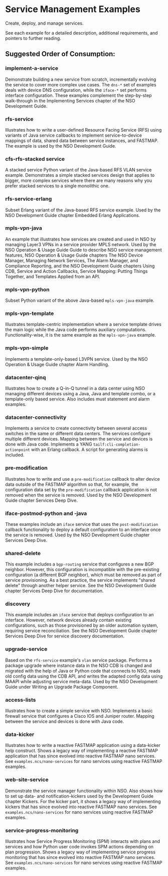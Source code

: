 Service Management Examples
===========================

Create, deploy, and manage services.

See each example for a detailed description, additional requirements, and
pointers to further reading.

Suggested Order of Consumption:
-------------------------------

### implement-a-service
Demonstrate building a new service from scratch, incrementally evolving the
service to cover more complex use cases. The `dns-*` set of examples deals with
device DNS configuration, while the `iface-*` set performs interface
configuration. These examples complement the step-by-step walk-through in the
Implementing Services chapter of the NSO Development Guide.

### rfs-service
Illustrates how to write a user-defined Resource Facing Service (RFS) using
variants of Java service callbacks to implement service-to-device mappings of
data, shared data between service instances, and FASTMAP. The example is used
by the NSO Development Guide.

### cfs-rfs-stacked service
A stacked service Python variant of the Java-based RFS VLAN service example.
Demonstrates a simple stacked services design that applies to bigger,
more complex services where there are many reasons why you prefer stacked
services to a single monolithic one.

### rfs-service-erlang
Subset Erlang variant of the Java-based RFS service example. Used by the NSO
Development Guide chapter Embedded Erlang Applications.

### mpls-vpn-java
An example that illustrates how services are created and used in NSO by
managing Layer3 VPNs in a service provider MPLS network. Used by the NSO
Operation & Usage Guide Guide to describe NSO service management features, NSO
Operation & Usage Guide chapters The NSO Device Manager, Managing Network
Services, The Alarm Manager, and Compliance Reporting, and the
NSO Development Guide chapters Using CDB, Service and Action Callbacks, Service
Mapping: Putting Things Together, and Templates Applied from an API.

### mpls-vpn-python
Subset Python variant of the above Java-based `mpls-vpn-java` example.

### mpls-vpn-template
Illustrates template-centric implementation where a service template drives the
main logic while the Java code performs auxiliary computations.
Functionality-wise, it is the same example as the `mpls-vpn-java` example.

### mpls-vpn-simple
Implements a template-only-based L3VPN service. Used by the NSO Operation &
Usage Guide chapter Alarm Handling.

### datacenter-qinq
Illustrates how to create a Q-in-Q tunnel in a data center using NSO managing
different devices using a Java, Java and template combo, or a template-only
based service. Also includes must statement and alarm examples.

### datacenter-connectivity
Implements a service to create connectivity between several access switches in
the same or different data centers. The services configure multiple different
devices. Mapping between the service and devices is done with Java code.
Implements a YANG `tailf:cli-completion-actionpoint` with an Erlang callback. A
script for generating alarms is included.

### pre-modification
Illustrates how to write and use a `pre-modification` callback to alter device
data outside of the FASTMAP algorithm so that, for example, the configuration
data set by the `pre-modification` callback application is not removed when the
service is removed. Used by the NSO Development Guide chapter Services Deep
Dive.

### iface-postmod-python and -java
These examples include an `iface` service that uses the `post-modification`
callback functionality to deploy a default configuration to an interface once
the service is removed. Used by the NSO Development Guide chapter Services Deep 
Dive.

### shared-delete
This example includes a `bgp-routing` service that configures a new BGP
neighbor. However, this configuration is incompatible with the pre-existing
configuration (a different BGP neighbor), which must be removed as part of
service provisioning. As a best practice, the service implements "shared
delete" through another helper service. See the NSO Development Guide chapter
Services Deep Dive for documentation.

### discovery
This example includes an `iface` service that deploys configuration to an
interface. However, network devices already contain existing configurations,
such as those provisioned by an older automation system, requiring service
reconciliation. See the NSO Development Guide chapter Services Deep Dive for
service discovery documentation.

### upgrade-service
Based on the `rfs-service` example's `vlan` service package. Performs a package
upgrade where instance data in the NSO CDB is changed and migrated with the
help of Java or Python code that connects to NSO, reads old config data using
the CDB API, and writes the adapted config data using MAAPI while adjusting
service meta-data. Used by the NSO Development Guide under Writing an Upgrade
Package Component.

### access-lists
Illustrates how to create a simple service with NSO. Implements a basic
firewall service that configures a Cisco IOS and Juniper router. Mapping
between the service and devices is done with Java code.

### data-kicker
Illustrates how to write a reactive FASTMAP application using a data-kicker
help construct. Shows a legacy way of implementing a reactive FASTMAP
application that has since evolved into reactive FASTMAP nano services. See
`examples.ncs/nano-services` for nano services using reactive FASTMAP examples.

### web-site-service
Demonstrate the service manager functionality within NSO. Also shows how to set
up data- and notification-kickers used by the Development Guide chapter
Kickers. For the kicker part, it shows a legacy way of implementing kickers
that has since evolved into reactive FASTMAP nano services. See
`examples.ncs/nano-services` for nano services using reactive FASTMAP examples.

### service-progress-monitoring
Illustrates how Service Progress Monitoring (SPM) interacts with plans and
services and how Python user code invokes SPM actions depending on plan
progression. Shows a legacy way of implementing service progress monitoring
that has since evolved into reactive FASTMAP nano services. See
`examples.ncs/nano-services` for nano services using reactive FASTMAP examples.
